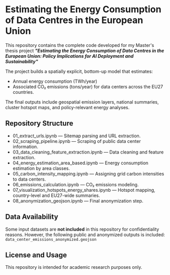 # Estimating the Energy Consumption of Data Centres in the European Union

This repository contains the complete code developed for my Master's thesis project **_"Estimating the Energy Consumption of Data Centres in the European Union: Policy Implications for AI Deployment and Sustainability"_**

The project builds a spatially explicit, bottom-up model that estimates:
- Annual energy consumption (TWh/year)
- Associated CO₂ emissions (tons/year) for data centers across the EU27 countries.

The final outputs include geospatial emission layers, national summaries, cluster hotspot maps, and policy-relevant energy analyses.

## Repository Structure
- 01_extract_urls.ipynb — Sitemap parsing and URL extraction.
- 02_scraping_pipeline.ipynb — Scraping of public data center information.
- 03_data_cleaning_feature_extraction.ipynb — Data cleaning and feature extraction.
- 04_energy_estimation_area_based.ipynb — Energy consumption estimation by area classes.
- 05_carbon_intensity_mapping.ipynb — Assigning grid carbon intensities to data centers.
- 06_emissions_calculation.ipynb — CO₂ emissions modeling.
- 07_visualization_hotspots_energy_shares.ipynb — Hotspot mapping, country-level and EU27-wide summaries.
- 08_anonymization_geojson.ipynb — Final anonymization step.

## Data Availability

Some input datasets are **not included** in this repository for confidentiality reasons. However, the following public and anonymized outputs is included: `data_center_emissions_anonymized.geojson`

## License and Usage

This repository is intended for academic research purposes only.
